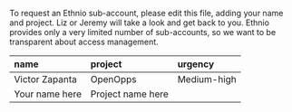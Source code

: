 To request an Ethnio sub-account, please edit this file, adding your name and project. Liz or Jeremy will take a look and get back to you. Ethnio provides only a very limited number of sub-accounts, so we want to be transparent about access management. 

|name|project|urgency|
|:----|:----|:----|
|Victor Zapanta|OpenOpps|Medium-high|
|Your name here|Project name here| |
